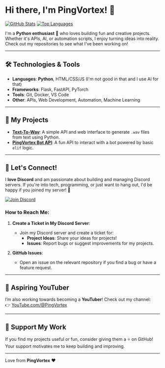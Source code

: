 # Hi there, I'm PingVortex! 👋

[![GitHub Stats](https://github-readme-stats.vercel.app/api?username=pingvortex&show_icons=true&theme=synthwave&hide=issues,prs)](https://github.com/pingvortex)
[![Top Languages](https://github-readme-stats.vercel.app/api/top-langs/?username=pingvortex&layout=compact&theme=synthwave)](https://github.com/pingvortex)

I'm a **Python enthusiast** 🐍 who loves building fun and creative projects. Whether it's APIs, AI, or automation scripts, I enjoy turning ideas into reality. Check out my repositories to see what I've been working on!

---

## 🛠️ Technologies & Tools
- **Languages**: **Python**, HTML/CSS/JS (I'm not good in that and I use AI for that)
- **Frameworks**: Flask, FastAPI, PyTorch
- **Tools**: Git, Docker, VS Code
- **Other**: APIs, Web Development, Automation, Machine Learning

---

## 🚀 My Projects
- **[Text-To-Wav](https://github.com/pingvortex/Text-To-Wav)**: A simple API and web interface to generate `.wav` files from text using Python.
- **[PingVortex Bot API](https://github.com/pingvortex/PingVortexBot)**: A fun API to interact with a bot powered by basic `elif` logic.

---

## 💬 Let's Connect!
I **love Discord** and am passionate about building and managing Discord servers. If you're into tech, programming, or just want to hang out, I'd be happy if you joined my server! 🎉

[![Join Discord](https://img.shields.io/badge/Join%20Discord-5865F2?style=for-the-badge&logo=discord&logoColor=white)](https://discord.gg/Efe5ws6jcP)

### How to Reach Me:
1. **Create a Ticket in My Discord Server**:
   - Join my Discord server and create a ticket for:
     - **Project Ideas**: Share your ideas for projects!
     - **Issues**: Report bugs or suggest improvements for my projects.

2. **GitHub Issues**:
   - Open an issue on the relevant repository if you find a bug or have a feature request.

---

## 🎥 Aspiring YouTuber
I’m also working towards becoming a **YouTuber**! Check out my channel:  
👉 [YouTube.com/@PingVortex](https://youtube.com/@pingvortex)

---

## 🌟 Support My Work
If you find my projects useful or fun, consider giving them a ⭐️ on GitHub! Your support motivates me to keep building and improving.

---

Love from **PingVortex** ❤️
